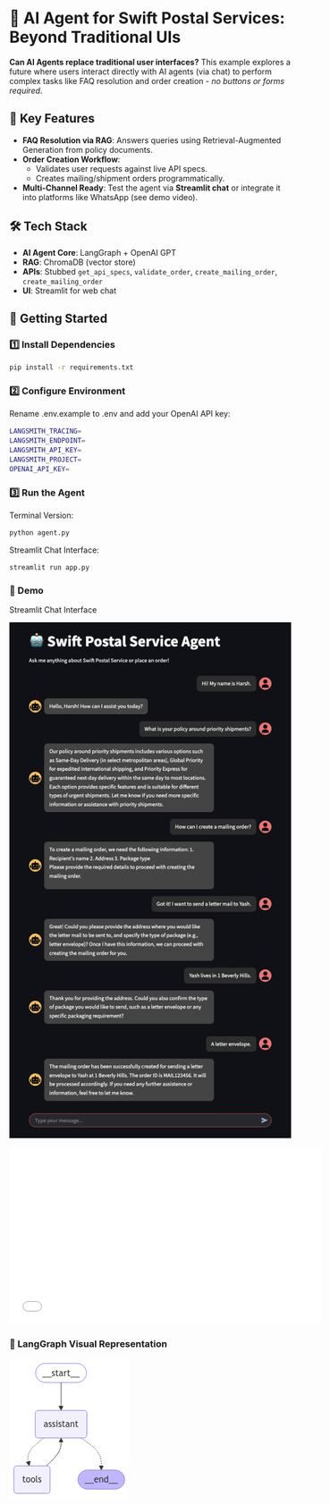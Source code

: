 # 🚀 AI Agent for Swift Postal Services: Beyond Traditional UIs  

**Can AI Agents replace traditional user interfaces?** This example explores a future where users interact directly with AI agents (via chat) to perform complex tasks like FAQ resolution and order creation - *no buttons or forms required*.

## 🌟 Key Features  
- **FAQ Resolution via RAG**: Answers queries using Retrieval-Augmented Generation from policy documents.  
- **Order Creation Workflow**:  
  - Validates user requests against live API specs.  
  - Creates mailing/shipment orders programmatically.  
- **Multi-Channel Ready**: Test the agent via **Streamlit chat** or integrate it into platforms like WhatsApp (see demo video).  

## 🛠️ Tech Stack  
- **AI Agent Core**: LangGraph + OpenAI GPT  
- **RAG**: ChromaDB (vector store)
- **APIs**: Stubbed `get_api_specs`, `validate_order`, `create_mailing_order`, `create_mailing_order`
- **UI**: Streamlit for web chat  

## 🚀 Getting Started  

### 1️⃣ Install Dependencies  
```bash
pip install -r requirements.txt
```

### 2️⃣ Configure Environment
Rename .env.example to .env and add your OpenAI API key:

```bash
LANGSMITH_TRACING=
LANGSMITH_ENDPOINT=
LANGSMITH_API_KEY=
LANGSMITH_PROJECT=
OPENAI_API_KEY=
```

### 3️⃣ Run the Agent
Terminal Version:

```bash
python agent.py
```

Streamlit Chat Interface:

```bash
streamlit run app.py
```

### 🎥 Demo

Streamlit Chat Interface

![Chat Example](chat.png)

<iframe width="560" height="315" 
  src="whatsapp_video.mov" 
  frameborder="0" allowfullscreen>
</iframe>

### 📸 LangGraph Visual Representation

![Graph](assistant.png)